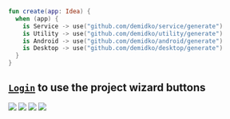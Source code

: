 ```kotlin
fun create(app: Idea) {
  when (app) {
    is Service -> use("github.com/demidko/service/generate")
    is Utility -> use("github.com/demidko/utility/generate")
    is Android -> use("github.com/demidko/android/generate")
    is Desktop -> use("github.com/demidko/desktop/generate")
  }
}
```
## [`Login`](https://github.com/login) to use the project wizard buttons
[![](https://img.shields.io/badge/microservice-EA7100?style=for-the-badge&logo=java)](https://github.com/demidko/service/generate) 
[![](https://img.shields.io/badge/CLI%20utility-003E54?style=for-the-badge&logo=cmake)](https://github.com/demidko/utility/generate) 
[![](https://img.shields.io/badge/android-darkgreen?style=for-the-badge&logo=android)](https://github.com/demidko/android/generate) 
[![](https://img.shields.io/badge/desktop%20UI-darkblue?style=for-the-badge&logo=kotlin)](https://github.com/demidko/desktop/generate)
